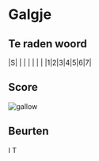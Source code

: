 # Galgje

## Te raden woord

|S| | | | | | |
|1|2|3|4|5|6|7|

## Score
![gallow](./images/1.png)

## Beurten
I
T